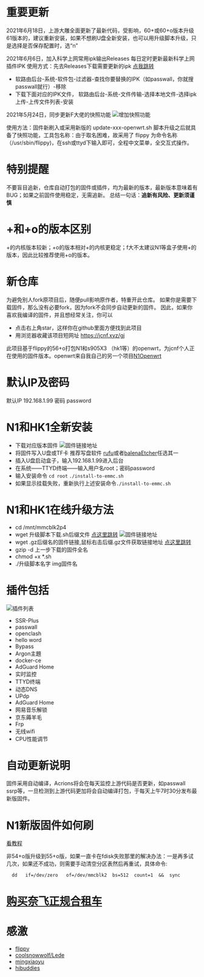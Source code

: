 # 重要更新
2021年6月18日，上游大雕全面更新了最新代码，受影响，60+或60+o版本升级61版本的，建议重新安装，如果不想刷U盘全新安装，也可以用升级脚本升级，只是选择是否保存配置时，选“n”

2021年6月6日，加入科学上网常用ipk输出Releases
每日定时更新最新科学上网插件IPK
使用方式：先去Releases下载需要更新的ipk [点我跳转](https://jcnf.xyz/ipk)
* 软路由后台-系统-软件包-过滤器-查找你要替换的IPK（如passwall，你就搜passwall就行）-移除
* 下载下面对应的IPK文件， 软路由后台-系统-文件传输-选择本地文件-选择ipk上传-上传文件列表-安装

2021年5月24日，同步更新F大佬的快照功能
![增加快照功能](https://cdn.jsdelivr.net/gh/Netflixxp/N1HK1dabao/img/kuazhao.jpg)

使用方法：固件新刷入或采用新版的 update-xxx-openwrt.sh 脚本升级之后就具备了快照功能，工具包名称：由于取名困难，故采用了 flippy 为命令名称（/usr/sbin/flippy)，在ssh或ttyd下输入即可，全程中文菜单，全交互式操作。
# 特别提醒
不要盲目追新，仓库自动打包的固件或插件，均为最新的版本，最新版本意味着有BUG；如果之前固件使用稳定，无需追新。
总结一句话：**追新有风险、更新须谨慎**

# +和+o的版本区别
+的内核版本较新；+o的版本相对+的内核更稳定；f大不太建议N1等盒子使用+的版本，因此比较推荐使用+o的版本。

# 新仓库
为避免别人fork原项目后，随便pull影响原作者，特重开此仓库。
如果你是需要下载固件，那么没有必要fork，因为fork不会同步自动更新的固件。
因此，如果你喜欢我编译的固件，并且想经常关注，你可以
* 点击右上角star，这样你在github里面方便找到此项目
* 用浏览器收藏该项目短网址 https://jcnf.xyz/gj

此项目基于flippy的56+o打包N1和s905X3 （hk1等）的openwrt，为jcnf个人正在使用的固件版本。openwrt来自我自己的另一个项目[N1Openwrt](https://github.com/Netflixxp/op-)

# 默认IP及密码
默认IP 192.168.1.99  密码 password

# N1和HK1全新安装
* 下载对应版本固件
![固件链接地址](https://cdn.jsdelivr.net/gh/Netflixxp/N1HK1dabao/img/sj.png)
* 将固件写入U盘或TF卡 推荐写盘软件 [rufu](https://rufus.ie/zh/)或者[balenaEtcher](balena.io/etcher/)任选其一
* 插入U盘启动盒子，输入192.168.1.99进入后台
* 在系统——TTYD终端——输入用户名root；密码password
* 输入安装命令
`cd root`
`./install-to-emmc.sh`
* 如果显示挂载失败，重新执行上述安装命令`./install-to-emmc.sh`

# N1和HK1在线升级方法
* cd /mnt/mmcblk2p4
* wget 升级脚本下载.sh后缀文件 [点这里跳转](https://github.com/Netflixxp/N1HK1dabao/releases)
![固件链接地址](https://cdn.jsdelivr.net/gh/Netflixxp/N1HK1dabao/img/zx.png)
* wget .gz后缀名的固件链接,鼠标右击后缀.gz文件获取链接地址 [点这里跳转](https://github.com/Netflixxp/N1HK1dabao/releases)
* gzip -d 上一步下载的固件全名
* chmod +x *.sh
* ./升级脚本名字 img固件名

# 插件包括
![插件列表](https://cdn.jsdelivr.net/gh/Netflixxp/N1HK1dabao/img/lb.png)
* SSR-Plus
* passwall
* openclash
* hello word
* Bypass
* Argon主題 
* docker-ce
* AdGuard Home
* 实时监控
* TTYD终端
* 动态DNS
* UPdp
* AdGuard Home
* 网易音乐解锁
* 京东薅羊毛
* Frp
* 无线wifi
* CPU性能调节

# 自动更新说明
固件采用自动编译，Acrions将会在每天监控上游代码是否更新，如passwall ssrp等，一旦检测到上游代码更加将会自动编译打包，于每天上午7时30分发布最新版固件。

# N1新版固件如何刷

[看教程](https://ybfl.xyz/100.html)

非54+o版升级到55+o版，如果一直卡在fdisk失败那里的解决办法：一是再多试几次，如果还不成功，则需要手动清空分区表然后再重试，具体命令:
```
  dd   if=/dev/zero   of=/dev/mmcblk2  bs=512  count=1  &&  sync
```

# [购买奈飞正规合租车](https://jcnf.xyz/nf)

# 感激
 * [flippy](https://www.right.com.cn/forum/space-uid-285101.html)
 * [coolsnowwolf/Lede](https://github.com/coolsnowwolf/lede)
 * [mingxiaoyu](https://github.com/mingxiaoyu)
 * [hibuddies](https://github.com/hibuddies/openwrt/)
